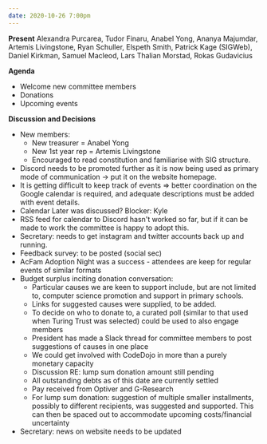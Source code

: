 ```yaml
---
date: 2020-10-26 7:00pm
---
```


**Present**
Alexandra Purcarea, Tudor Finaru, Anabel Yong, Ananya Majumdar, Artemis Livingstone, Ryan Schuller, Elspeth Smith, Patrick Kage (SIGWeb), Daniel Kirkman, Samuel Macleod, Lars Thalian Morstad, Rokas Gudavicius

**Agenda**

- Welcome new committee members
- Donations
- Upcoming events

**Discussion and Decisions**

- New members:
  - New treasurer = Anabel Yong
  - New 1st year rep = Artemis Livingstone
  - Encouraged to read constitution and familiarise with SIG structure.
- Discord needs to be promoted further as it is now being used as primary mode of communication -> put it on the website homepage.
- It is getting difficult to keep track of events => better coordination on the Google calendar is required, and adequate descriptions must be added with event details.
- Calendar Later was discussed? Blocker: Kyle
- RSS feed for calendar to Discord hasn't worked so far, but if it can be made to work the committee is happy to adopt this.
- Secretary: needs to get instagram and twitter accounts back up and running.
- Feedback survey: to be posted (social sec)
- AcFam Adoption Night was a success - attendees are keep for regular events of similar formats
- Budget surplus inciting donation conversation:
  - Particular causes we are keen to support include, but are not limited to, computer science promotion and support in primary schools.
  - Links for suggested causes were supplied, to be added.
  - To decide on who to donate to, a curated poll (similar to that used when Turing Trust was selected) could be used to also engage members
  - President has made a Slack thread for committee members to post suggestions of causes in one place
  - We could get involved with CodeDojo in more than a purely monetary capacity
  - Discussion RE: lump sum donation amount still pending
  - All outstanding debts as of this date are currently settled
  - Pay received from Optiver and G-Research
  - For lump sum donation: suggestion of multiple smaller installments, possibly to different recipients, was suggested and supported. This can then be spaced out to accommodate upcoming costs/financial uncertainty
- Secretary: news on website needs to be updated
